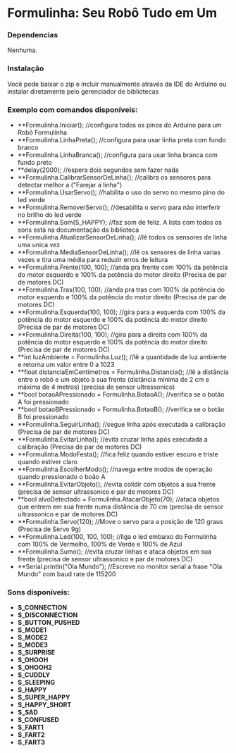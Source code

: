 # Formulinha: Seu Robô Tudo em Um



### Dependencias

Nenhuma.

### Instalação

Você pode baixar o zip e incluir manualmente através da IDE do Arduino ou instalar diretamente pelo gerenciador de bibliotecas

### Exemplo com comandos disponíveis:

   - **Formulinha.Iniciar(); //configura todos os pinos do Arduino para um Robô Formulinha
   - **Formulinha.LinhaPreta();  //configura para usar linha preta com fundo branco
   - **Formulinha.LinhaBranca(); //configura para usar linha branca com fundo preto
   - **delay(2000); //espera dois segundos sem fazer nada
   - **Formulinha.CalibrarSensorDeLinha(); //calibra os sensores para detectar melhor a ("Farejar a linha")
   - **Formulinha.UsarServo();                                //habilita o uso do servo no mesmo pino do led verde
   - **Formulinha.RemoverServo();                             //desabilita o servo para não interferir no brilho do led verde
   - **Formulinha.Som(S_HAPPY);                               //faz som de feliz. A lista com todos os sons está na documentação da biblioteca
   - **Formulinha.AtualizarSensorDeLinha();                   //lê todos os sensores de linha uma unica vez
   - **Formulinha.MediaSensorDeLinha();                       //lê os sensores de linha varias vezes e tira uma média para reduzir erros de leitura
   - **Formulinha.Frente(100, 100);                           //anda pra frente com 100% da potência do motor esquerdo e 100% da potência do motor direito (Precisa de par de motores DC)
   - **Formulinha.Tras(100, 100);                             //anda pra tras com 100% da potência do motor esquerdo e 100% da potência do motor direito (Precisa de par de motores DC)
   - **Formulinha.Esquerda(100, 100);                         //gira para a esquerda com 100% da potência do motor esquerdo e 100% da potência do motor direito (Precisa de par de motores DC)
   - **Formulinha.Direita(100, 100);                          //gira para a direita com 100% da potência do motor esquerdo e 100% da potência do motor direito (Precisa de par de motores DC)
   - **int luzAmbiente = Formulinha.Luz();                    //lê a quantidade de luz ambiente e retorna um valor entre 0 a 1023
   - **float distanciaEmCentimetros = Formulinha.Distancia(); //lê a distância entre o robô e um objeto à sua frente (distância mínima de 2 cm e máxima de 4 metros) (precisa de sensor ultrassonico)
   - **bool botaoAPressionado = Formulinha.BotaoA();          //verifica se o botão A foi pressionado
   - **bool botaoBPressionado = Formulinha.BotaoB();          //verifica se o botão B foi pressionado
   - **Formulinha.SeguirLinha();                              //segue linha após executada a calibração (Precisa de par de motores DC)
   - **Formulinha.EvitarLinha();                              //evita cruzar linha após executada a calibração (Precisa de par de motores DC)
   - **Formulinha.ModoFesta();                                //fica feliz quando estiver escuro e triste quando estiver claro
   - **Formulinha.EscolherModo();                             //navega entre modos de operação quando pressionado o boão A
   - **Formulinha.EvitarObjeto();                             //evita colidir com objetos a sua frente (precisa de sensor ultrassonico e par de motores DC)
   - **bool alvoDetectado = Formulinha.AtacarObjeto(70);      //ataca objetos que entrem em sua frente numa distância de 70 cm (precisa de sensor ultrassonico e par de motores DC)
   - **Formulinha.Servo(120);         //Move o servo para a posição de 120 graus (Precisa de Servo 9g)
   - **Formulinha.Led(100, 100, 100); //liga o led embaixo do Formulinha com 100% de Vermelho, 100% de Verde e 100% de Azul
   - **Formulinha.Sumo();             //evita cruzar linhas e ataca objetos em sua frente (precisa de sensor ultrassonico e par de motores DC)
   - **Serial.println("Ola Mundo"); //Escreve no monitor serial a frase "Ola Mundo" com baud rate de 115200

### Sons disponíveis:

- **S_CONNECTION**
- **S_DISCONNECTION**
- **S_BUTTON_PUSHED**
- **S_MODE1**
- **S_MODE2**
- **S_MODE3**
- **S_SURPRISE**
- **S_OHOOH**
- **S_OHOOH2**
- **S_CUDDLY**
- **S_SLEEPING**
- **S_HAPPY**
- **S_SUPER_HAPPY**
- **S_HAPPY_SHORT**
- **S_SAD**
- **S_CONFUSED**
- **S_FART1**
- **S_FART2**
- **S_FART3**

